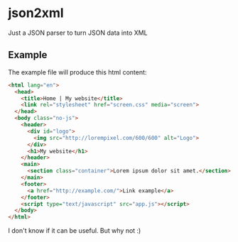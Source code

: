 # json2xml
Just a JSON parser to turn JSON data into XML

## Example

The example file will produce this html content:

```html
<html lang="en">
  <head>
    <title>Home | My website</title>
    <link rel="stylesheet" href="screen.css" media="screen">
  </head>
  <body class="no-js">
    <header>
      <div id="logo">
        <img src="http://lorempixel.com/600/600" alt="Logo">
      </div>
      <h1>My website</h1>
    </header>
    <main>
      <section class="container">Lorem ipsum dolor sit amet.</section>
    </main>
    <footer>
      <a href="http://example.com/">Link example</a>
    </footer>
    <script type="text/javascript" src="app.js"></script>
  </body>
</html>
```

I don't know if it can be useful. But why not :)
